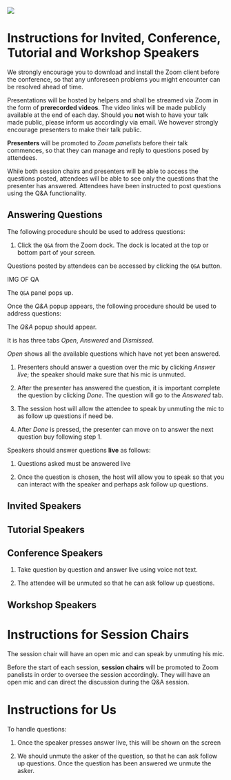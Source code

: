 
[![](https://www.discotec.org/2020/discotec2020-banner.jpeg)](https://www.discotec.org/2020/)

# Instructions for Invited, Conference, Tutorial and Workshop Speakers

We strongly encourage you to download and install the Zoom client before the conference, so that any unforeseen problems you might encounter can be resolved ahead of time. 

Presentations will be hosted by helpers and shall be streamed via Zoom in the form of **prerecorded videos**. The video links will be made publicly available at the end of each day. Should you **not** wish to have your talk made public, please inform us accordingly via email. We however strongly encourage presenters to make their talk public.

**Presenters** will be promoted to *Zoom panelists* before their talk commences, so that they can manage and reply to questions posed by attendees.

While both session chairs and presenters will be able to access the questions posted, attendees will be able to see only the questions that the presenter has answered. Attendees have been instructed to post questions using the Q&A functionality.


## Answering Questions

The following procedure should be used to address questions:

1. Click the `Q&A` from the Zoom dock. The dock is located at the top or bottom part of your screen.


Questions posted by attendees can be accessed by clicking the `Q&A` button.

IMG OF QA

The `Q&A` panel pops up. 






Once the *Q&A* popup appears, the following procedure should be used to address questions:






The *Q&A* popup should appear.

It is has three tabs *Open*, *Answered* and *Dismissed*.

*Open* shows all the available questions which have not yet been answered.

1. Presenters should answer a question over the mic by clicking *Answer live*; the speaker should make sure that his mic is unmuted.

2. After the presenter has answered the question, it is important complete the question by clicking *Done*. The question will go to the *Answered* tab.

3. The session host will allow the attendee to speak by unmuting the mic to as follow up questions if need be.

4. After *Done* is pressed, the presenter can move on to answer the next question buy following step 1.








Speakers should answer questions **live** as follows:

1. Questions asked must be answered live

2. Once the question is chosen, the host will allow you to speak so that you can interact with the speaker and perhaps ask follow up questions.







## Invited Speakers


## Tutorial Speakers


## Conference Speakers

1. Take question by question and answer live using voice not text.

2. The attendee will be unmuted so that he can ask follow up questions.


## Workshop Speakers



# Instructions for Session Chairs

The session chair will have an open mic and can speak by unmuting his mic.

Before the start of each session, **session chairs** will be promoted to Zoom panelists in order to oversee the session accordingly. They will have an open mic and can direct the discussion during the Q&A session.






# Instructions for Us

To handle questions:

1. Once the speaker presses answer live, this will be shown on the screen

2. We should unmute the asker of the question, so that he can ask follow up questions. Once the question has been answered we unmute the asker.

